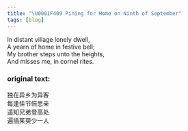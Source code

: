 ```yaml
---
title: "\U0001F409 Pining for Home on Ninth of September"
tags: [blog]
---
```


In distant village lonely dwell,<br>
A yearn of home in festive bell;<br>
My brother steps unto the heights,<br>
And misses me, in cornel rites.

### original text:
独在异乡为异客<br>
每逢佳节倍思亲<br>
遥知兄弟登高处<br>
遍插茱萸少一人

